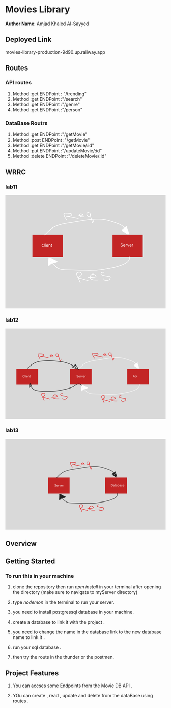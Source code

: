 # Movies Library

**Author Name**: Amjad Khaled Al-Sayyed

## Deployed Link

movies-library-production-9d90.up.railway.app

## Routes

### API routes

1. Method :get ENDPoint : "/trending"
2. Method :get ENDPoint :"/search"
3. Method :get ENDPoint :"/genre"
4. Method :get ENDPoint :"/person"

### DataBase Routrs

1. Method :get ENDPoint :"/getMovie"
2. Method :post ENDPoint :"/getMovie"
3. Method :get ENDPoint :"/getMovie/:id"
4. Method :put ENDPoint :"/updateMovie/:id"
5. Method :delete ENDPoint :"/deleteMovie/:id"

## WRRC

### lab11

![alt text](./readme_file_image/Untitled.png)

### lab12

![alt text](./readme_file_image/Untitled2.png)

### lab13

![alt text](./readme_file_image/Untitled333.png)

## Overview

## Getting Started

### To run this in your machine

1. clone the repository then run _npm install_ in your terminal after opening the directory (make sure to navigate to myServer directory)

2. type _nodemon_ in the terminal to run your server.

3. you need to install postgressql database in your machine.

4. create a database to link it with the project .

5. you need to change the name in the database link to the new database name to link it .

6. run your sql database .

7. then try the routs in the thunder or the postmen.

## Project Features

1. You can accses some Endpoints from the Movie DB API .

2. YOu can create , read , update and delete from the dataBase using routes .
